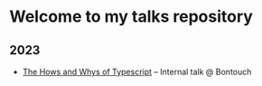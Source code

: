 # Welcome to my talks repository

## 2023
* [The Hows and Whys of Typescript](#) – Internal talk @ Bontouch
